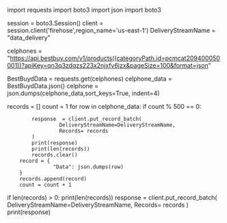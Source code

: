 
import requests
import boto3
import json
import boto3

session = boto3.Session()
client = session.client('firehose',region_name='us-east-1')
DeliveryStreamName = "data_delivery"

celphones = "https://api.bestbuy.com/v1/products((categoryPath.id=pcmcat209400050001))?apiKey=qn3q3zdqzs223x2njxfv6jzx&pageSize=100&format=json"

BestBuydData = requests.get(celphones)
celphone_data = BestBuydData.json()
celphone = json.dumps(celphone_data,sort_keys=True, indent=4)

records = []
count = 1
for row in celphone_data:
        if count % 500 == 0:

            response  = client.put_record_batch(
                     DeliveryStreamName=DeliveryStreamName,
                     Records= records
            )
            print(response)
            print(len(records))
            records.clear()
        record = {
                   "Data": json.dumps(row)
        }
        records.append(record)
        count = count + 1
if len(records) > 0:
     print(len(records))
     response = client.put_record_batch(
            DeliveryStreamName=DeliveryStreamName,
            Records= records
           )
     print(response)

